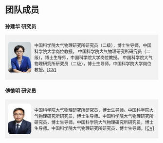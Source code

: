# 团队成员

### 孙建华 研究员

<div style="display: flex; align-items: center; background-color: #f2f2f2; padding: 10px;">
  <img src="images/sunjianhua.jpg" alt="fsm" width="100" height="100" style="border-radius: 10%; margin-right: 10px">
  <p>中国科学院大气物理研究所研究员（二级），博士生导师，中国科学院大学岗位教授。 中国科学院大气物理研究所研究员（二级），博士生导师，中国科学院大学岗位教授。 中国科学院大气物理研究所研究员（二级），博士生导师，中国科学院大学岗位教授。<a href="/pdf/cv_sunjianhua.pdf">[CV]</a></p>
</div>

### 傅慎明 研究员

<div style="display: flex; align-items: center; background-color: #f2f2f2; padding: 10px;">
  <img src="images/fushenming.jpg" alt="fsm" width="100" height="100" style="border-radius: 10%; margin-right: 10px">
  <p>中国科学院大气物理研究所研究员，博士生导师。中国科学院大气物理研究所研究员，博士生导师。中国科学院大气物理研究所研究员，博士生导师。中国科学院大气物理研究所研究员，博士生导师。中国科学院大气物理研究所研究员，博士生导师。<a href="/pdf/cv_sunjianhua.pdf">[CV]</a></p>
</div>
